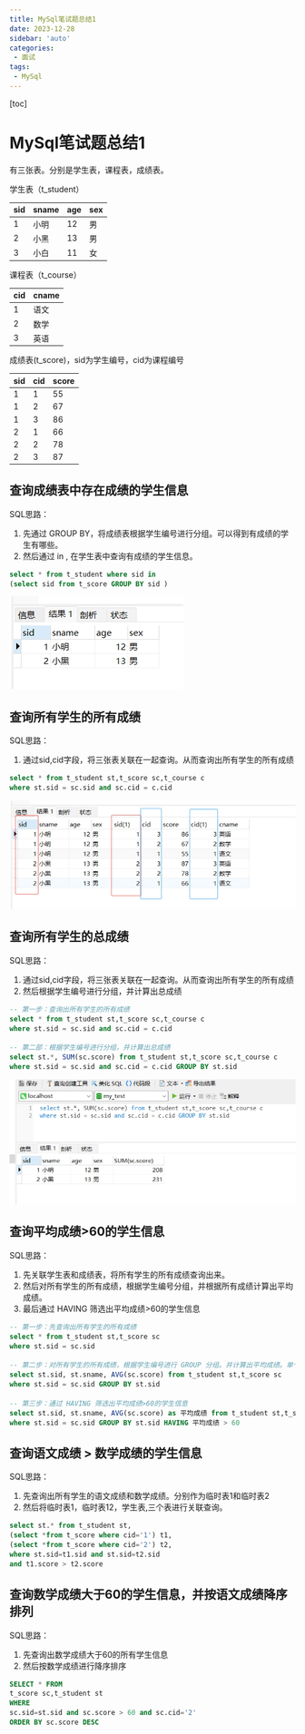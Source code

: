 ```yaml
---
title: MySql笔试题总结1
date: 2023-12-28
sidebar: 'auto'
categories: 
 - 面试
tags:
 - MySql
---
```


[toc]

# MySql笔试题总结1

有三张表。分别是学生表，课程表，成绩表。

学生表（t_student）

sid | sname | age | sex
------ | ------ | ------ | -------
1 | 小明 | 12 | 男
2 | 小黑 | 13 | 男
3 | 小白 | 11 | 女

课程表（t_course）

cid | cname 
------ | ------ 
1 | 语文
2 | 数学
3 | 英语

成绩表(t_score)，sid为学生编号，cid为课程编号

sid | cid | score 
------ | ------ | ------ 
1 | 1 | 55
1 | 2 | 67
1 | 3 | 86
2 | 1 | 66
2 | 2 | 78
2 | 3 | 87

## 查询成绩表中存在成绩的学生信息

SQL思路：
1. 先通过 GROUP BY，将成绩表根据学生编号进行分组。可以得到有成绩的学生有哪些。
2. 然后通过 in , 在学生表中查询有成绩的学生信息。

```sql
select * from t_student where sid in 
(select sid from t_score GROUP BY sid )
```

![mysql_20231228161819.png](../blog_img/mysql_20231228161819.png)

## 查询所有学生的所有成绩

SQL思路：
1. 通过sid,cid字段，将三张表关联在一起查询。从而查询出所有学生的所有成绩

```sql
select * from t_student st,t_score sc,t_course c
where st.sid = sc.sid and sc.cid = c.cid
```

![mysql_20231228161615.png](../blog_img/mysql_20231228161615.png)

## 查询所有学生的总成绩

SQL思路：
1. 通过sid,cid字段，将三张表关联在一起查询。从而查询出所有学生的所有成绩
2. 然后根据学生编号进行分组，并计算出总成绩

```sql
-- 第一步：查询出所有学生的所有成绩
select * from t_student st,t_score sc,t_course c
where st.sid = sc.sid and sc.cid = c.cid

-- 第二部：根据学生编号进行分组，并计算出总成绩
select st.*, SUM(sc.score) from t_student st,t_score sc,t_course c
where st.sid = sc.sid and sc.cid = c.cid GROUP BY st.sid 
```

![mysql_20231228173207.png](../blog_img/mysql_20231228173207.png)

## 查询平均成绩>60的学生信息

SQL思路：
1. 先关联学生表和成绩表，将所有学生的所有成绩查询出来。
2. 然后对所有学生的所有成绩，根据学生编号分组，并根据所有成绩计算出平均成绩。
3. 最后通过 HAVING 筛选出平均成绩>60的学生信息

```sql
-- 第一步：先查询出所有学生的所有成绩
select * from t_student st,t_score sc
where st.sid = sc.sid 

-- 第二步：对所有学生的所有成绩，根据学生编号进行 GROUP 分组。并计算出平均成绩。单个学生的所有成绩的平均成绩
select st.sid, st.sname, AVG(sc.score) from t_student st,t_score sc
where st.sid = sc.sid GROUP BY st.sid 

-- 第三步：通过 HAVING 筛选出平均成绩>60的学生信息
select st.sid, st.sname, AVG(sc.score) as 平均成绩 from t_student st,t_score sc
where st.sid = sc.sid GROUP BY st.sid HAVING 平均成绩 > 60
```

## 查询语文成绩 > 数学成绩的学生信息

SQL思路：
1. 先查询出所有学生的语文成绩和数学成绩。分别作为临时表1和临时表2
2. 然后将临时表1，临时表12，学生表,三个表进行关联查询。

```sql
select st.* from t_student st, 
(select *from t_score where cid='1') t1,
(select *from t_score where cid='2') t2,
where st.sid=t1.sid and st.sid=t2.sid
and t1.score > t2.score
```

## 查询数学成绩大于60的学生信息，并按语文成绩降序排列

SQL思路：
1. 先查询出数学成绩大于60的所有学生信息
2. 然后按数学成绩进行降序排序

```sql
SELECT * FROM
t_score sc,t_student st
WHERE 
sc.sid=st.sid and sc.score > 60 and sc.cid='2'
ORDER BY sc.score DESC
```


